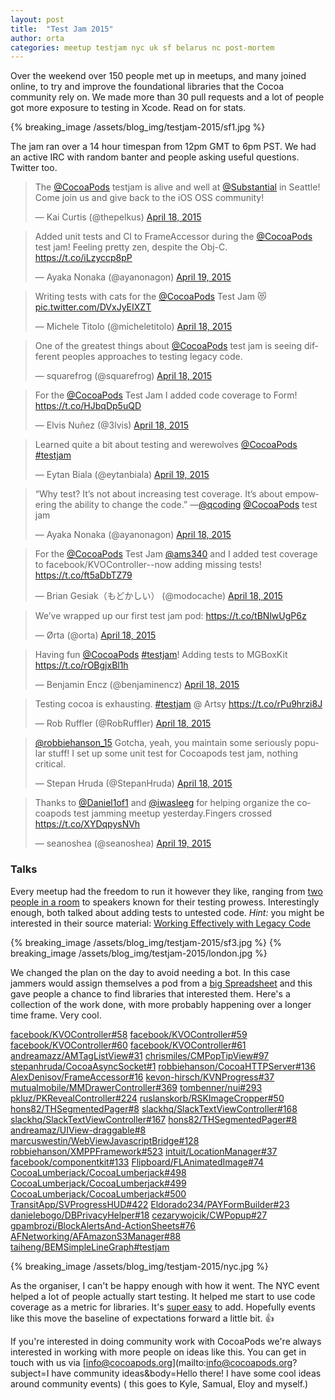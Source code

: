 ```yaml
---
layout: post
title:  "Test Jam 2015"
author: orta
categories: meetup testjam nyc uk sf belarus nc post-mortem
---
```


Over the weekend over 150 people met up in meetups, and many joined online, to try and improve the foundational libraries that the Cocoa community rely on.  We made more than 30 pull requests and a lot of people got more exposure to testing in Xcode. Read on for stats.
  
<!-- more -->

{% breaking_image /assets/blog_img/testjam-2015/sf1.jpg %}

The jam ran over a 14 hour timespan from 12pm GMT to 6pm PST. We had an active IRC with random banter and people asking useful questions. Twitter too.

<div class="col-md-6">
<blockquote class="twitter-tweet" lang="en"><p>The <a href="https://twitter.com/CocoaPods">@CocoaPods</a> testjam is alive and well at <a href="https://twitter.com/Substantial">@Substantial</a> in Seattle! Come join us and give back to the iOS OSS community!</p>&mdash; Kai Curtis (@thepelkus) <a href="https://twitter.com/thepelkus/status/589479820028825601">April 18, 2015</a></blockquote>

<blockquote class="twitter-tweet" lang="en"><p>Added unit tests and CI to FrameAccessor during the <a href="https://twitter.com/CocoaPods">@CocoaPods</a> test jam! Feeling pretty zen, despite the Obj-C. <a href="https://t.co/iLzyccp8pP">https://t.co/iLzyccp8pP</a></p>&mdash; Ayaka Nonaka (@ayanonagon) <a href="https://twitter.com/ayanonagon/status/589580552488886272">April 19, 2015</a></blockquote>

<blockquote class="twitter-tweet" lang="en"><p>Writing tests with cats for the <a href="https://twitter.com/CocoaPods">@CocoaPods</a> Test Jam 😻 <a href="http://t.co/DVxJyEIXZT">pic.twitter.com/DVxJyEIXZT</a></p>&mdash; Michele Titolo (@micheletitolo) <a href="https://twitter.com/micheletitolo/status/589553068502450176">April 18, 2015</a></blockquote>

<blockquote class="twitter-tweet" lang="en"><p>One of the greatest things about <a href="https://twitter.com/CocoaPods">@CocoaPods</a> test jam is seeing different peoples approaches to testing legacy code.</p>&mdash; squarefrog (@squarefrog) <a href="https://twitter.com/squarefrog/status/589561399782825986">April 18, 2015</a></blockquote> 

<blockquote class="twitter-tweet" lang="en"><p>For the <a href="https://twitter.com/CocoaPods">@CocoaPods</a> Test Jam I added code coverage to Form! &#10;&#10;<a href="https://t.co/HJbqDp5uQD">https://t.co/HJbqDp5uQD</a></p>&mdash; Elvis Nuñez (@3lvis) <a href="https://twitter.com/3lvis/status/589540740956614656">April 18, 2015</a></blockquote>

<blockquote class="twitter-tweet" lang="en"><p>Learned quite a bit about testing and werewolves <a href="https://twitter.com/CocoaPods">@CocoaPods</a> <a href="https://twitter.com/hashtag/testjam?src=hash">#testjam</a></p>&mdash; Eytan Biala (@eytanbiala) <a href="https://twitter.com/eytanbiala/status/589637914872717312">April 19, 2015</a></blockquote> 

</div>

<div class="col-md-6">

<blockquote class="twitter-tweet" lang="en"><p>“Why test? It’s not about increasing test coverage. It’s about empowering the ability to change the code.” —<a href="https://twitter.com/qcoding">@qcoding</a> <a href="https://twitter.com/CocoaPods">@CocoaPods</a> test jam</p>&mdash; Ayaka Nonaka (@ayanonagon) <a href="https://twitter.com/ayanonagon/status/589508623874658305">April 18, 2015</a></blockquote>

<blockquote class="twitter-tweet" lang="en"><p>For the <a href="https://twitter.com/CocoaPods">@CocoaPods</a> Test Jam <a href="https://twitter.com/ams340">@ams340</a> and I added test coverage to facebook/KVOController--now adding missing tests! <a href="https://t.co/ft5aDbTZ79">https://t.co/ft5aDbTZ79</a></p>&mdash; Brian Gesiak（もどかしい） (@modocache) <a href="https://twitter.com/modocache/status/589466423963078657">April 18, 2015</a></blockquote>

<blockquote class="twitter-tweet" lang="en"><p>We’ve wrapped up our first test jam pod: <a href="https://t.co/tBNlwUgP6z">https://t.co/tBNlwUgP6z</a></p>&mdash; Ørta (@orta) <a href="https://twitter.com/orta/status/589449038669418496">April 18, 2015</a></blockquote> 

<blockquote class="twitter-tweet" lang="en"><p>Having fun <a href="https://twitter.com/CocoaPods">@CocoaPods</a> <a href="https://twitter.com/hashtag/testjam?src=hash">#testjam</a>! Adding tests to MGBoxKit <a href="https://t.co/rOBgjxBl1h">https://t.co/rOBgjxBl1h</a></p>&mdash; Benjamin Encz (@benjaminencz) <a href="https://twitter.com/benjaminencz/status/589573207532810240">April 18, 2015</a></blockquote> 

<blockquote class="twitter-tweet" lang="en"><p>Testing cocoa is exhausting. <a href="https://twitter.com/hashtag/testjam?src=hash">#testjam</a> @ Artsy <a href="https://t.co/rPu9hrzi8J">https://t.co/rPu9hrzi8J</a></p>&mdash; Rob Ruffler (@RobRuffler) <a href="https://twitter.com/RobRuffler/status/589481166786400257">April 18, 2015</a></blockquote> 

<blockquote class="twitter-tweet" lang="en"><p><a href="https://twitter.com/robbiehanson_15">@robbiehanson_15</a> Gotcha, yeah, you maintain some seriously popular stuff! I set up some unit test for Cocoapods test jam, nothing critical.</p>&mdash; Stepan Hruda (@StepanHruda) <a href="https://twitter.com/StepanHruda/status/589544797431603200">April 18, 2015</a></blockquote>

<blockquote class="twitter-tweet" lang="en"><p>Thanks to <a href="https://twitter.com/Daniel1of1">@Daniel1of1</a> and <a href="https://twitter.com/iwasleeg">@iwasleeg</a> for helping organize the cocoapods test jamming meetup yesterday.Fingers crossed <a href="https://t.co/XYDqpysNVh">https://t.co/XYDqpysNVh</a></p>&mdash; seanoshea (@seanoshea) <a href="https://twitter.com/seanoshea/status/589830688024702976">April 19, 2015</a>
</blockquote>

</div>

### Talks
Every meetup had the freedom to run it however they like, ranging from [two people in a room](https://twitter.com/thepelkus/status/589886508695355392) to speakers known for their testing prowess. Interestingly enough, both talked about adding tests to untested code. *Hint:* you might be interested in their source material: [Working Effectively with Legacy Code](http://www.amazon.com/Working-Effectively-Legacy-Michael-Feathers/dp/0131177052)
  
{% breaking_image /assets/blog_img/testjam-2015/sf3.jpg %}
{% breaking_image /assets/blog_img/testjam-2015/london.jpg %}  

We changed the plan on the day to avoid needing a bot. In this case jammers would assign themselves a pod from a [big Spreadsheet](https://docs.google.com/spreadsheets/d/1JKfCpPMInru5i_vjHcfhPRQEtGT6p7YQx1kYJwKwx6s/edit) and this gave people a chance to find libraries that interested them. Here's a collection of the work done, with more probably happening over a longer time frame. Very cool.

[facebook/KVOController#58](https://github.com/facebook/KVOController/pull/58)
[facebook/KVOController#59](https://github.com/facebook/KVOController/pull/59)
[facebook/KVOController#60](https://github.com/facebook/KVOController/pull/60)
[facebook/KVOController#61](https://github.com/facebook/KVOController/pull/61)
[andreamazz/AMTagListView#31](https://github.com/andreamazz/AMTagListView/pull/31)
[chrismiles/CMPopTipView#97](https://github.com/chrismiles/CMPopTipView/pull/97)
[stepanhruda/CocoaAsyncSocket#1](https://github.com/stepanhruda/CocoaAsyncSocket/pull/1)
[robbiehanson/CocoaHTTPServer#136](https://github.com/robbiehanson/CocoaHTTPServer/pull/136)
[AlexDenisov/FrameAccessor#16](https://github.com/AlexDenisov/FrameAccessor/pull/16)
[kevon-hirsch/KVNProgress#37](https://github.com/kevin-hirsch/KVNProgress/pull/37)
[mutualmobile/MMDrawerController#369](https://github.com/mutualmobile/MMDrawerController/pull/369)
[tombenner/nui#293](https://github.com/tombenner/nui/pull/293)
[pkluz/PKRevealController#224](https://github.com/pkluz/PKRevealController/pull/224)
[ruslanskorb/RSKImageCropper#50](https://github.com/ruslanskorb/RSKImageCropper/pull/50)
[hons82/THSegmentedPager#8](https://github.com/hons82/THSegmentedPager/pull/8)
[slackhq/SlackTextViewController#168](https://github.com/slackhq/SlackTextViewController/pull/168)
[slackhq/SlackTextViewController#167](https://github.com/slackhq/SlackTextViewController/pull/167)
[hons82/THSegmentedPager#8](https://github.com/hons82/THSegmentedPager/pull/8)
[andreamaz/UIView-draggable#8](https://github.com/andreamazz/UIView-draggable/pull/8)
[marcuswestin/WebViewJavascriptBridge#128](https://github.com/marcuswestin/WebViewJavascriptBridge/pull/128)
[robbiehanson/XMPPFramework#523](https://github.com/robbiehanson/XMPPFramework/pull/523)
[intuit/LocationManager#37](https://github.com/intuit/LocationManager/pull/37)
[facebook/componentkit#133](https://github.com/facebook/componentkit/pull/133)
[Flipboard/FLAnimatedImage#74](https://github.com/Flipboard/FLAnimatedImage/pull/74)
[CocoaLumberjack/CocoaLumberjack#498](https://github.com/CocoaLumberjack/CocoaLumberjack/pull/498)
[CocoaLumberjack/CocoaLumberjack#499](https://github.com/CocoaLumberjack/CocoaLumberjack/pull/499)
[CocoaLumberjack/CocoaLumberjack#500](https://github.com/CocoaLumberjack/CocoaLumberjack/pull/500)
[TransitApp/SVProgressHUD#422](https://github.com/TransitApp/SVProgressHUD/pull/422)
[Eldorado234/PAYFormBuilder#23](https://github.com/Eldorado234/PAYFormBuilder/pull/23)
[danielebogo/DBPrivacyHelper#18](https://github.com/danielebogo/DBPrivacyHelper/pull/18)
[cezarywojcik/CWPopup#27](https://github.com/cezarywojcik/CWPopup/pull/27)
[gpambrozi/BlockAlertsAnd-ActionSheets#76](https://github.com/gpambrozio/BlockAlertsAnd-ActionSheets/pull/76)
[AFNetworking/AFAmazonS3Manager#88](https://github.com/AFNetworking/AFAmazonS3Manager/pull/88)
[taiheng/BEMSimpleLineGraph#testjam](https://github.com/taiheng/BEMSimpleLineGraph/commits/testjam)

{% breaking_image /assets/blog_img/testjam-2015/nyc.jpg %}

As the organiser, I can't be happy enough with how it went. The NYC event helped a lot of people actually start testing. It helped me start to use code coverage as a metric for libraries. It's [super easy](https://github.com/orta/LocationManager/commit/6c240f4e62ca541c987f41cb956db5c5ed848cdf) to add. Hopefully events like this move the baseline of expectations forward a little bit. 👍

If you're interested in doing community work with CocoaPods we're always interested in working with more people on ideas like this. You can get in touch with us via [info@cocoapods.org](mailto:info@cocoapods.org?subject=I have community ideas&body=Hello there! I have some cool ideas around community events) ( this goes to Kyle, Samual, Eloy and myself.)
